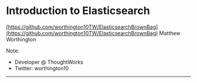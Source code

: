 # Introduction to Elasticsearch

[https://github.com/worthington10TW/ElasticsearchBrownBag](https://github.com/worthington10TW/ElasticsearchBrownBag)
Matthew Worthington

Note:

- Developer @ ThoughtWorks
- Twitter: worthington10

---